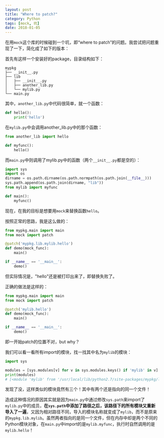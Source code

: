 ```yaml
---
layout: post
title: "Where to patch?"
category: Python
tags: [mock, 坑]
date: 2018-01-05
---
```


在用`mock`这个库的时候碰到一个坑，即“where to patch”的问题。我尝试把问题重现了一下，简化成了如下的版本：

首先有这样一个安装好的package，目录结构如下：

```
mypkg
├── __init__.py
├── lib
│   ├── __init__.py
│   ├── another_lib.py
│   └── mylib.py
└── main.py
```

其中，`another_lib.py`中代码很简单，就一个函数：

```python
def hello():
    print('hello')
```

在`mylib.py`中会调用another_lib.py中的那个函数：

```python
from another_lib import hello

def myfunc():
    hello()
```

而`main.py`中则调用了mylib.py中的函数（两个`__init__.py`都是空的）：

```python
import sys
import os
dirname = os.path.dirname(os.path.normpath(os.path.join(__file__)))
sys.path.append(os.path.join(dirname, "lib"))
from mylib import myfunc

def main():
    myfunc()
```

现在，在我的目标是想要用`mock`来替换函数`hello`。

<!--break-->

按照正常的思路，我是这么做的：

```python
from mypkg.main import main
from mock import patch

@patch('mypkg.lib.mylib.hello')
def demo(mock_func):
    main()

if __name__ == '__main__':
    demo()
```

但实际情况是，"hello"还是被打印出来了，即替换失败了。

正确的做法是这样的：

```python
from mypkg.main import main
from mock import patch

@patch('mylib.hello')
def demo(mock_func):
    main()

if __name__ == '__main__':
    demo()
```

即一开始patch的位置不对，but why？

我们可以看一看所有import的模块，找一找其中名为`mylib`的模块：

```python
import sys

modules = [sys.modules[v] for v in sys.modules.keys() if 'mylib' in v]
print(modules)
# [<module 'mylib' from '/usr/local/lib/python2.7/site-packages/mypkg/lib/mylib.pyc'>, None, <module 'mypkg.lib.mylib' from '/usr/local/lib/python2.7/site-packages/mypkg/lib/mylib.pyc'>]

```

发现了没，这样类似的模块竟然有三个！其中有两个还是指向的同一个文件！

造成这种情况的原因其实就是因为`main.py`中通过修改`sys.path`来import了`mylib.py`中的成员，**在`sys.path`中添加了路径之后，该路径下的所有模块又重新导入了一遍**，又因为相对路径不同，导入的模块名称就变成了`mylib`，而不是原来的`mypkg.lib.mylib`。虽然两者指向的是同一个文件，但在内存中却是两个不同的Python模块对象，在`main.py`中import的是`mylib.myfunc`，执行时自然调用的是`mylib.hello`！